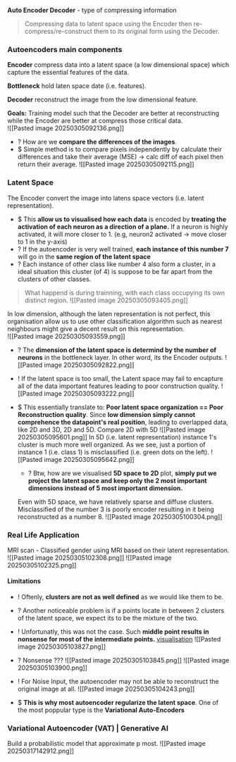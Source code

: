 **Auto Encoder Decoder** - type of compressing information
>Compressing data to latent space using the Encoder then re-compress/re-construct them to its original form using the Decoder.

### Autoencoders main components
**Encoder** compress data into a latent space (a low dimensional space) which capture the essential features of the data. 

**Bottleneck** hold laten space date (i.e. features).

**Decoder** reconstruct the image from the low dimensional feature.

**Goals:** Training model such that the Decoder are better at reconstructing while the Encoder are better at compress those critical data.  
![[Pasted image 20250305092136.png]]

+ ? How are we **compare the differences of the images**.
+ $ Simple method is to compare pixels independently by calculate their differences and take their average (MSE) -> calc diff of each pixel then return their average. ![[Pasted image 20250305092115.png]]

### Latent Space 
The Encoder convert the image into latens space vectors (i.e. latent representation). 
+ $ This **allow us to visualised how each data** is encoded by **treating the activation of each neuron as a direction of a plane.** If a neuron is highly activated, it will more closer to 1. (e.g, neuron2 activated -> move closer to 1 in the y-axis)
+ ? If the autoencoder is very well trained, **each instance of this number 7** will go in the **same region of the latent space** 
+ ? Each instance of other class like number 4 also form a cluster, in a ideal situation this cluster (of 4) is suppose to be far apart from the clusters of other classes.
>What happend is during trainning, with each class occupying its own distinct region. 
![[Pasted image 20250305093405.png]]

In low dimension, although the laten representation is not perfect, this organisation allow us to use other classification algorithm such as nearest neighbours might give a decent result on this representation.  
![[Pasted image 20250305093559.png]]

+ ? The **dimension of the latent space is determind by the number of neurons** in the bottleneck layer. In other word, its the Encoder outputs.
 ![[Pasted image 20250305092822.png]]

+ ! If the latent space is too small, the Latent space may fail to encapture all of the data important features leading to poor construction quality.  ![[Pasted image 20250305093222.png]]
+ $ This essentially translate to: **Poor latent space organization == Poor Reconstruction quality**. Since **low dimension simply cannot comprehence the datapoint's real position**, leading to overlapped data, like 2D and 3D, 2D and 5D. 
	Compare 2D with 5D ![[Pasted image 20250305095601.png]] In 5D  (i.e. latent representation) instance 1's cluster is much more well organized. As we see, just a portion of instance 1 (i.e. class 1) is misclassified (i.e. green dots on the left). ![[Pasted image 20250305095642.png]]
	+ ? Btw, how are we visualised **5D space to 2D** plot, **simply put we project the latent space and keep only the 2 most important dimensions instead of 5 most important dimension.**   
	
	Even with 5D space, we have relatively sparse and diffuse clusters. Misclassified of the number 3 is poorly encoder resulting in it being reconstructed as a number 8. ![[Pasted image 20250305100304.png]]


### Real Life Application
MRI scan - Classified gender using MRI based on their latent representation. 
![[Pasted image 20250305102308.png]]
![[Pasted image 20250305102325.png]]

#### Limitations
+ ! Oftenly, **clusters are not as well defined** as we would like them to be. 

+ ? Another noticeable problem is if a points locate in between 2 clusters of the latent space, we expect its to be the mixture of the two. 
+ ! Unfortunatly, this was not the case. Such **middle point results in nonsense for most of the intermediate points.** [visualisation](https://youtu.be/hZ4a4NgM3u0?si=EpOl8dknltBnsRJ_&t=644)
![[Pasted image 20250305103827.png]]
+ ? Nonsense ???
![[Pasted image 20250305103845.png]]
![[Pasted image 20250305103900.png]]

+ ! For Noise Input, the autoencoder may not be able to reconstruct the original image at all. ![[Pasted image 20250305104243.png]]
+ $ **This is why most autoencoder regularize the latent space**. One of the most poppular type is the **Variational Auto-Encoders**

### Variational Autoencoder (VAT) | Generative AI

Build a probabilistic model that approximate p most. 
![[Pasted image 20250317142912.png]]